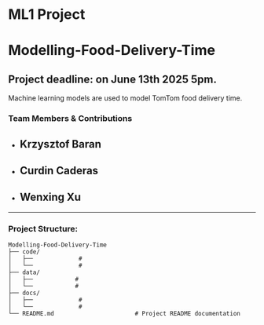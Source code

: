 # ML1 Project
# Modelling-Food-Delivery-Time
## Project deadline: on June 13th 2025 5pm.
Machine learning models are used to model TomTom food delivery time.

### Team Members & Contributions

- **Krzysztof Baran**
  -

- **Curdin Caderas**
  - 

- **Wenxing Xu**
  - 

---

### Project Structure: 
```text
Modelling-Food-Delivery-Time
├── code/                         	 
│   ├──         	# 
│   └──    	        # 
├── data/
│   ├──   	       # 
│   └──      	   # 
├── docs/
│   ├──             # 
│   └── 	        # 
└── README.md                     	# Project README documentation
